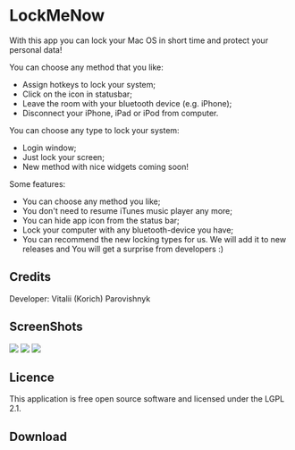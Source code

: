 LockMeNow
=========

With this app you can lock your Mac OS in short time and protect your personal data!
 
You can choose any method that you like:
* Assign hotkeys to lock your system;
* Click on the icon in statusbar;
* Leave the room with your bluetooth device (e.g. iPhone);
* Disconnect your iPhone, iPad or iPod from computer.

You can choose any type to lock your system:
* Login window;
* Just lock your screen;
* New method with nice widgets coming soon!

Some features:
* You can choose any method you like;
* You don't need to resume iTunes music player any more;
* You can hide app icon from the status bar;
* Lock your computer with any bluetooth-device you have;
* You can recommend the new locking types for us. We will add it to new releases and You will get a surprise from developers :)

Credits
-------------

Developer: Vitalii (Korich) Parovishnyk 

ScreenShots
-------------

<img src="https://raw.github.com/iKorich/LockMeNow/master/img/prefs_main.png">
<img src="https://raw.github.com/iKorich/LockMeNow/master/imgprefs_bluetooth.png">
<img src="https://raw.github.com/iKorich/LockMeNow/master/img/prefs_usb.png">

Licence
-------------

This application is free open source software and licensed under the LGPL 2.1.

Download
-------------

[1]: http://downloads.igrsoft.com/lockmenow/lockmenow_latest.zip "latest build"
